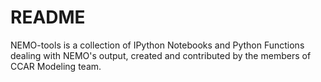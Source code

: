 # README #

NEMO-tools is a collection of IPython Notebooks and Python Functions dealing with NEMO's output, created and contributed by the members of CCAR Modeling team.
